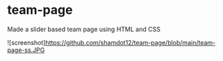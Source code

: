 # team-page
Made a slider based team page using HTML and CSS

![screenshot]https://github.com/shamdot12/team-page/blob/main/team-page-ss.JPG
